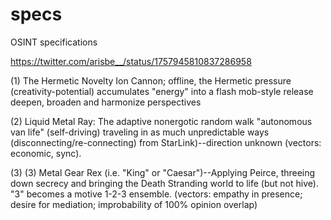 # specs
OSINT specifications

https://twitter.com/arisbe__/status/1757945810837286958

(1) The Hermetic Novelty Ion Cannon; offline, the Hermetic pressure (creativity-potential)
accumulates "energy" into a flash mob-style release deepen, broaden and harmonize perspectives

(2) Liquid Metal Ray: The adaptive nonergotic random walk "autonomous van life" (self-driving)
traveling in as much unpredictable ways (disconnecting/re-connecting) from StarLink)--direction
unknown (vectors: economic, sync).

(3) (3) Metal Gear Rex (i.e. "King" or "Caesar")--Applying Peirce, threeing down secrecy and bringing
the Death Stranding world to life (but not hive). "3" becomes a motive 1-2-3 ensemble. (vectors: empathy
in presence; desire for mediation; improbability of 100% opinion overlap)
